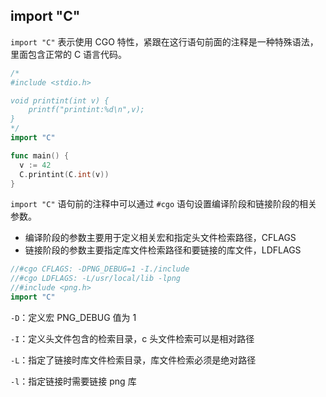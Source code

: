 ## import "C"

`import "C"` 表示使用 CGO 特性，紧跟在这行语句前面的注释是一种特殊语法，里面包含正常的 C 语言代码。

```go
/*
#include <stdio.h>

void printint(int v) {
	printf("printint:%d\n",v);
}
*/
import "C"

func main() {
  v := 42
  C.printint(C.int(v))
}
```

`import "C"` 语句前的注释中可以通过 `#cgo` 语句设置编译阶段和链接阶段的相关参数。

- 编译阶段的参数主要用于定义相关宏和指定头文件检索路径，CFLAGS
- 链接阶段的参数主要指定库文件检索路径和要链接的库文件，LDFLAGS

```go
//#cgo CFLAGS: -DPNG_DEBUG=1 -I./include
//#cgo LDFLAGS: -L/usr/local/lib -lpng
//#include <png.h>
import "C"
```

`-D`：定义宏 PNG_DEBUG 值为 1

`-I`：定义头文件包含的检索目录，c 头文件检索可以是相对路径

`-L`：指定了链接时库文件检索目录，库文件检索必须是绝对路径

`-l`：指定链接时需要链接 png 库

